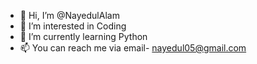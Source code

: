 - 👋 Hi, I’m @NayedulAlam
- 👀 I’m interested in Coding
- 🌱 I’m currently learning Python
- 📫 You can reach me via email- nayedul05@gmail.com

<!---
NayedulAlam/NayedulAlam is a ✨ special ✨ repository because its `README.md` (this file) appears on your GitHub profile.
You can click the Preview link to take a look at your changes.
--->
